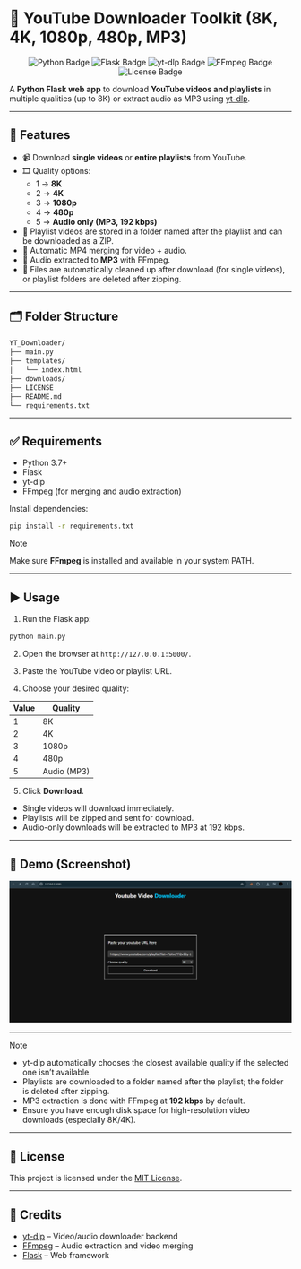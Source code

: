 # 🎥 YouTube Downloader Toolkit (8K, 4K, 1080p, 480p, MP3)

<p align="center">
  <img src="https://img.shields.io/badge/Python-3776AB?style=for-the-badge&logo=python&logoColor=white" alt="Python Badge"/>
  <img src="https://img.shields.io/badge/Flask-000000?style=for-the-badge&logo=flask&logoColor=white" alt="Flask Badge"/>
  <img src="https://img.shields.io/badge/yt--dlp-FF0000?style=for-the-badge&logo=youtube&logoColor=white" alt="yt-dlp Badge"/>
  <img src="https://img.shields.io/badge/FFmpeg-007808?style=for-the-badge&logo=ffmpeg&logoColor=white" alt="FFmpeg Badge"/>
  <img src="https://img.shields.io/badge/License-MIT-green.svg?style=for-the-badge" alt="License Badge"/>
</p>

A **Python Flask web app** to download **YouTube videos and playlists** in multiple qualities (up to 8K) or extract audio as MP3 using [yt-dlp](https://github.com/yt-dlp/yt-dlp).  

---

## 🚀 Features
- 📹 Download **single videos** or **entire playlists** from YouTube.
- 🎞️ Quality options:
  - 1 → **8K**
  - 2 → **4K**
  - 3 → **1080p**
  - 4 → **480p**
  - 5 → **Audio only (MP3, 192 kbps)**
- 📂 Playlist videos are stored in a folder named after the playlist and can be downloaded as a ZIP.
- 🔗 Automatic MP4 merging for video + audio.
- 🎵 Audio extracted to **MP3** with FFmpeg.
- 💾 Files are automatically cleaned up after download (for single videos), or playlist folders are deleted after zipping.

---

## 🗂 Folder Structure
```
YT_Downloader/
├── main.py
├── templates/
│   └── index.html
├── downloads/
├── LICENSE
├── README.md
└── requirements.txt
```

---

## ✅ Requirements
- Python 3.7+
- Flask
- yt-dlp
- FFmpeg (for merging and audio extraction)

Install dependencies:
```bash
pip install -r requirements.txt
```
>[!NOTE]
>  Make sure **FFmpeg** is installed and available in your system PATH.

---

## ▶️ Usage

1. Run the Flask app:

```bash
python main.py
```

2. Open the browser at `http://127.0.0.1:5000/`.

3. Paste the YouTube video or playlist URL.

4. Choose your desired quality:

| Value | Quality |
|-------|---------|
| 1     | 8K      |
| 2     | 4K      |
| 3     | 1080p   |
| 4     | 480p    |
| 5     | Audio (MP3) |

5. Click **Download**.  

- Single videos will download immediately.  
- Playlists will be zipped and sent for download.  
- Audio-only downloads will be extracted to MP3 at 192 kbps.


---
## 👀 Demo (Screenshot)
![App Screenshot](.github/assets/Screenshot%202025-08-31%20141105.png)


---

>[!NOTE]
>- yt-dlp automatically chooses the closest available quality if the selected one isn’t available.
>- Playlists are downloaded to a folder named after the playlist; the folder is deleted after zipping.
>- MP3 extraction is done with FFmpeg at **192 kbps** by default.
>- Ensure you have enough disk space for high-resolution video downloads (especially 8K/4K).

---

## 📄 License
This project is licensed under the [MIT License](LICENSE).

---

## 🙏 Credits
- [yt-dlp](https://github.com/yt-dlp/yt-dlp) – Video/audio downloader backend  
- [FFmpeg](https://ffmpeg.org/) – Audio extraction and video merging  
- [Flask](https://flask.palletsprojects.com/) – Web framework